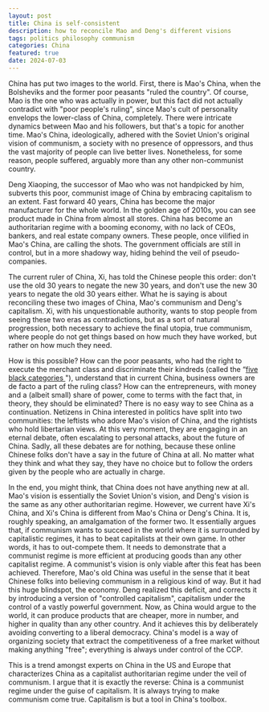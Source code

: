 ```yaml
---
layout: post
title: China is self-consistent
description: how to reconcile Mao and Deng's different visions
tags: politics philosophy communism 
categories: China
featured: true
date: 2024-07-03
---
```


China has put two images to the world. First, there is Mao's China, when the Bolsheviks and the former poor peasants "ruled the country". Of course, Mao is the one who was actually in power, but this fact did not actually contradict with "poor people's ruling", since Mao's cult of personality envelops the lower-class of China, completely. There were intricate dynamics between Mao and his followers, but that's a topic for another time. Mao's China, ideologically, adhered with the Soviet Union's original vision of communism, a society with no presence of oppressors, and thus the vast majority of people can live better lives. Nonetheless, for some reason, people suffered, arguably more than any other non-communist country.

Deng Xiaoping, the successor of Mao who was not handpicked by him, subverts this poor, communist image of China by embracing capitalism to an extent. Fast forward 40 years, China has become the major manufacturer for the whole world. In the golden age of 2010s, you can see product made in China from almost all stores. China has become an authoritarian regime with a booming economy, with no lack of CEOs, bankers, and real estate company owners. These people, once vilified in Mao's China, are calling the shots. The government officials are still in control, but in a more shadowy way, hiding behind the veil of pseudo-companies.

The current ruler of China, Xi, has told the Chinese people this order: don't use the old 30 years to negate the new 30 years, and don't use the new 30 years to negate the old 30 years either. What he is saying is about reconciling these two images of China, Mao's communism and Deng's capitalism. Xi, with his unquestionable authority, wants to stop people from seeing these two eras as contradictions, but as a sort of natural progression, both necessary to achieve the final utopia, true communism, where people do not get things based on how much they have worked, but rather on how much they need.

How is this possible? How can the poor peasants, who had the right to execute the merchant class and discriminate their kindreds (called the “<a href="https://en.wikipedia.org/wiki/Five_Black_Categories">five black categories </a> "), understand that in current China, business owners are de facto a part of the ruling class? How can the entrepreneurs, with money and a (albeit small) share of power, come to terms with the fact that, in theory, they should be eliminated? There is no easy way to see China as a continuation. Netizens in China interested in politics have split into two communities: the leftists who adore Mao's vision of China, and the rightists who hold libertarian views. At this very moment, they are engaging in an eternal debate, often escalating to personal attacks, about the future of China. Sadly, all these debates are for nothing, because these online Chinese folks don't have a say in the future of China at all. No matter what they think and what they say, they have no choice but to follow the orders given by the people who are actually in charge.

In the end, you might think, that China does not have anything new at all. Mao's vision is essentially the Soviet Union's vision, and Deng's vision is the same as any other authoritarian regime. However, we current have Xi's China, and Xi's China is different from Mao's China or Deng's China. It is, roughly speaking, an amalgamation of the former two. It essentially argues that, if communism wants to succeed in the world where it is surrounded by capitalistic regimes, it has to beat capitalists at their own game. In other words, it has to out-compete them. It needs to demonstrate that a communist regime is more efficient at producing goods than any other capitalist regime. A communist's vision is only viable after this feat has been achieved. Therefore, Mao's old China was useful in the sense that it beat Chinese folks into believing communism in a religious kind of way. But it had this huge blindspot, the economy. Deng realized this deficit, and corrects it by introducing a version of "controlled capitalism", capitalism under the control of a vastly powerful government. Now, as China would argue to the world, it can produce products that are cheaper, more in number, and higher in quality than any other country. And it achieves this by deliberately avoiding converting to a liberal democracy. China's model is a way of organizing society that extract the competitiveness of a free market without making anything "free"; everything is always under control of the CCP. 

This is a trend amongst experts on China in the US and Europe that characterizes China as a capitalist authoritarian regime under the veil of communism. I argue that it is exactly the reverse: China is a communist regime under the guise of capitalism. It is always trying to make communism come true. Capitalism is but a tool in China's toolbox. 


 

